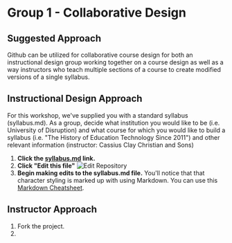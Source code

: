 # Group 1 - Collaborative Design

## Suggested Approach

Github can be utilized for collaborative course design for both an instructional design group working together on a course design as well as a way instructors who teach multiple sections of a course to create modified versions of a single syllabus.

## Instructional Design Approach
For this workshop, we've supplied you with a standard syllabus (syllabus.md). As a group, decide what institution you would like to be (i.e. University of Disruption) and what course for which you would like to build a syllabus (i.e. "The History of Education Technology Since 2011") and other relevant information (instructor: Cassius Clay Christian and Sons)

1. **Click the [syllabus.md](https://github.com/oudiglearn/olcinnovate-github/blob/master/Group%201%20-%20Collaborative%20Design/SYLLABUS.md) link.**
2. **Click "Edit this file"**
![Edit Repository](https://raw.githubusercontent.com/oudiglearn/olcinnovate-github/master/images/editrepo.jpg)
3. **Begin making edits to the syllabus.md file.** You'll notice that that character styling is marked up with using Markdown. You can use this [Markdown Cheatsheet](https://github.com/adam-p/markdown-here/wiki/Markdown-Cheatsheet).


## Instructor Approach
1. Fork the project.
2. 
